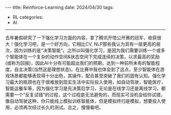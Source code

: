 ​---
title: Reinforce-Learning
date: 2024/04/30
tags:
 - RL
categories:
 - AI
---


去年暑假研究了一下强化学习方面的内容，拿了腾讯开悟公开赛的冠军，收获很大！强化学习吧，是一个好方向，它相比CV, NLP那些我认为具有一层更高的层次，因为训练的是“决策智能”。之所以叫强化学习，是因为我们需要训练一个或多个智能体在一个复杂的动作空间&状态空间下完成连续的决策，以求最高的奖励(或称为回报)，因此AI十分有可能超出我们的预期，达到一种前所未有的智能程度，自主决策(当然这是理想状态)。在比赛中我也体会到了这点，至少智能体在游戏场景都能够表现得十分出色，其操作，配合甚至突破了我们的固有认知。强化学习最大的瓶颈也在于很难放到现实生活中实际投入使用，如自动驾驶，智能医疗，智能运餐车等，因为强化学习是先决策后学习，无论是在线学习还是离线学习，都需要一个“反复试错”的过程，这个过程是无法避免的，而现实可没机会给你试错，像自动驾驶这种，你只能线上模拟训练智能体，但是模拟终归是模拟，想要投入使用，必须再次经过长久的测试。总之，慢慢看吧。